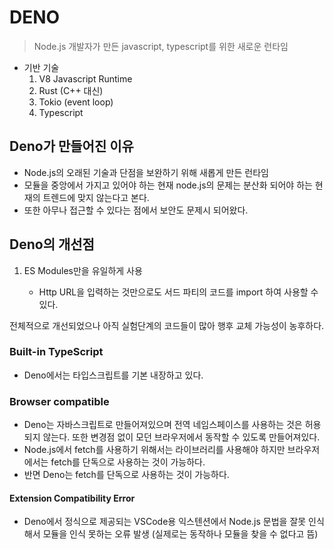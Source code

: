 # DENO

> Node.js 개발자가 만든 javascript, typescript를 위한 새로운 런타임

- 기반 기술
  1. V8 Javascript Runtime
  2. Rust (C++ 대신)
  3. Tokio (event loop)
  4. Typescript

## Deno가 만들어진 이유

- Node.js의 오래된 기술과 단점을 보완하기 위해 새롭게 만든 런타임
- 모듈을 중앙에서 가지고 있어야 하는 현재 node.js의 문제는 분산화 되어야 하는 현재의 트렌드에 맞지 않는다고 본다.
- 또한 아무나 접근할 수 있다는 점에서 보안도 문제시 되어왔다.

## Deno의 개선점

 1. ES Modules만을 유일하게 사용

    - Http URL을 입력하는 것만으로도 서드 파티의 코드를 import 하여 사용할 수 있다.


전체적으로 개선되었으나 아직 실험단계의 코드들이 많아 행후 교체 가능성이 농후하다.

### Built-in TypeScript

- Deno에서는 타입스크립트를 기본 내장하고 있다. 

### Browser compatible

- Deno는 자바스크립트로 만들어져있으며 전역 네임스페이스를 사용하는 것은 허용되지 않는다. 또한 변경점 없이 모던 브라우저에서 동작할 수 있도록 만들어져있다.
- Node.js에서 fetch를 사용하기 위해서는 라이브러리를 사용해야 하지만 브라우저에서는 fetch를 단독으로 사용하는 것이 가능하다.
- 반면 Deno는 fetch를 단독으로 사용하는 것이 가능하다.

#### Extension Compatibility Error

- Deno에서 정식으로 제공되는 VSCode용 익스텐션에서 Node.js 문법을 잘못 인식해서 모듈을 인식 못하는 오류 발생 (실제로는 동작하나 모듈을 찾을 수 없다고 뜸)